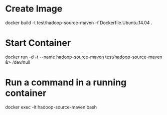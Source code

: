 
# Create Image
docker build -t test/hadoop-source-maven -f Dockerfile.Ubuntu.14.04 .

# Start Container
docker run -d -t --name hadoop-source-maven test/hadoop-source-maven &> /dev/null

# Run a command in a running container
docker exec -it hadoop-source-maven bash

